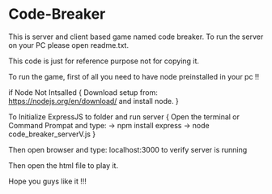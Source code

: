 # Code-Breaker

This is server and client based game named code breaker.
To run the server on your PC please open readme.txt.

This code is just for reference purpose not for copying it.

To run the game, first of all you need to have node preinstalled in your pc !!

if Node Not Intsalled {
  Download setup from: https://nodejs.org/en/download/  and install node.
}

To Initialize ExpressJS to folder and run server {
  Open the terminal or Command Prompat and type:
    ->  npm install express
    ->  node code_breaker_serverV.js
}

Then open browser and type: localhost:3000 to verify server is running

Then open the html file to play it.

Hope you guys like it !!!
